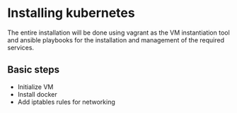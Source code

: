 # Installing kubernetes

The entire installation will be done using vagrant
as the VM instantiation tool and ansible playbooks
for the installation and management of the required
services.

## Basic steps

- Initialize VM
- Install docker
- Add iptables rules for networking
